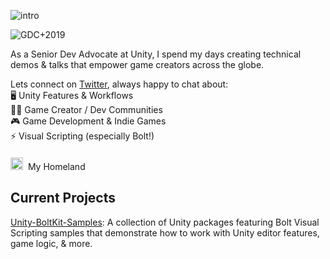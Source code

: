 ![intro](https://user-images.githubusercontent.com/7104693/88450894-4bcc6200-ce07-11ea-9a03-d12df8a15eca.png)

![GDC+2019](https://user-images.githubusercontent.com/7104693/88450449-d6ab5d80-ce03-11ea-892c-9880dba41ddb.jpg)

As a Senior Dev Advocate at Unity, I spend my days creating technical demos & talks that empower game creators across the globe.

Lets connect on [Twitter](https://twitter.com/avashly), always happy to chat about: <br>
🖥️ Unity Features & Workflows <br>
🤝🏽 Game Creator / Dev Communities <br>
🎮 Game Development & Indie Games<br>
⚡ Visual Scripting (especially Bolt!) <br>
<img src="https://user-images.githubusercontent.com/7104693/88452044-6951f980-ce10-11ea-9b87-78891fbf2401.png" height="20" width="20" style="margin-top:20px;"> &nbsp;My Homeland



## Current Projects

[Unity-BoltKit-Samples](https://github.com/avashly/Unity-BoltKit-Samples): A collection of Unity packages featuring Bolt Visual Scripting samples that demonstrate how to work with Unity editor features, game logic, & more.
